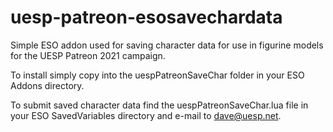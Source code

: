 # uesp-patreon-esosavechardata
Simple ESO addon used for saving character data for use in figurine models for the UESP Patreon 2021 campaign.

To install simply copy into the uespPatreonSaveChar folder in your ESO Addons directory.

To submit saved character data find the uespPatreonSaveChar.lua file in your ESO SavedVariables directory and e-mail to dave@uesp.net.

